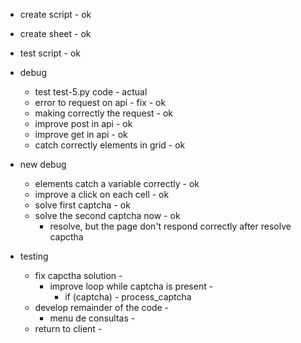<!-- automacao consulta de clientes inss  -->
<!-- utilizar planilha  -->


- create script - ok 
- create sheet - ok 
- test script - ok 
- debug 
    - test test-5.py code - actual
    - error to request on api - fix - ok  
    - making correctly the request - ok 
    - improve post in api - ok 
    - improve get in api - ok 
    - catch correctly elements in grid - ok 
- new debug 
    - elements catch a variable correctly - ok 
    - improve a click on each cell - ok 
    - solve first captcha - ok 
    - solve the second captcha now - ok 
        - resolve, but the page don't respond correctly after resolve capctha 

    
- testing 
    - fix capctha solution - 
        - improve loop while captcha is present - 
            - if (captcha) - process_captcha 
    - develop remainder of the code - 
        - menu de consultas - 
    - return to client - 